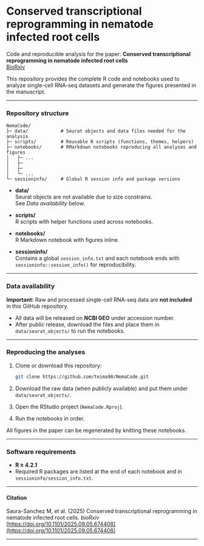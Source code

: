# Conserved transcriptional reprogramming in nematode infected root cells

Code and reproducible analysis for the paper: **Conserved transcriptional reprogramming in nematode infected root cells**  
[BioRxiv](https://www.biorxiv.org/content/10.1101/2025.09.05.674408v1)

This repository provides the complete R code and notebooks used to analyze single-cell RNA-seq datasets and generate the figures presented in the manuscript.

---

### Repository structure

```
NemaCode/
├─ data/            # Seurat objects and data files needed for the analysis
├─ scripts/         # Reusable R scripts (functions, themes, helpers)
├─ notebooks/       # RMarkdown notebooks reproducing all analyses and figures
│   ├─ ...
│   ├─ 
│   ├─ 
│   └─ ...
└─ sessioninfo/     # Global R session info and package versions
```

- **data/**  
  Seurat objects are not available due to size constrains.  
  See *Data availability* below.

- **scripts/**  
  R scripts with helper functions used across notebooks.

- **notebooks/**  
  R Markdown notebook with figures inline.

- **sessioninfo/**  
  Contains a global `session_info.txt` and each notebook ends with  
  `sessioninfo::session_info()` for reproducibility.

---

### Data availability

**Important:** Raw and processed single-cell RNA-seq data are **not included** in this GitHub repository.

- All data will be released on **NCBI GEO** under accession number.  
- After public release, download the files and place them in `data/seurat_objects/` to run the notebooks.

---

### Reproducing the analyses

1. Clone or download this repository:

   ```bash
   git clone https://github.com/teima90/NemaCode.git
   ```
2. Download the raw data (when publicly available) and put them under `data/seurat_objects/`.
3. Open the RStudio project (`NemaCode.Rproj`).
4. Run the notebooks in order.

All figures in the paper can be regenerated by knitting these notebooks.

---

### Software requirements

- **R ≥ 4.2.1**
- Required R packages are listed at the end of each notebook and in  
  `sessioninfo/session_info.txt`.

---

#### Citation

Saura-Sanchez M, et al. (2025) Conserved transcriptional reprogramming in nematode infected root cells. *bioRxiv* [https://doi.org/10.1101/2025.09.05.674408](https://doi.org/10.1101/2025.09.05.674408)

---

